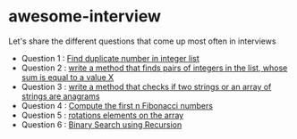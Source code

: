 # awesome-interview
 Let's share the different questions that come up most often in interviews

* Question 1 : [Find duplicate number in integer list](https://github.com/josue-lubaki/awesome-interview/tree/main/Question_duplicate_number)
* Question 2 : [write a method that finds pairs of integers in the list, whose sum is equal to a value X](https://github.com/josue-lubaki/awesome-interview/tree/main/Question_find_pairs_sum_to_x)
* Question 3 : [write a method that checks if two strings or an array of strings are anagrams](https://github.com/josue-lubaki/awesome-interview/tree/main/Question_is_anagrams)
* Question 4 : [Compute the first n Fibonacci numbers](https://github.com/josue-lubaki/awesome-interview/tree/main/Question_fibonacci)
* Question 5 : [rotations elements on the array](https://github.com/josue-lubaki/awesome-interview/tree/main/Question_rotate_left_number)
* Question 6 : [Binary Search using Recursion](https://github.com/josue-lubaki/awesome-interview/tree/main/Question_binary_search)